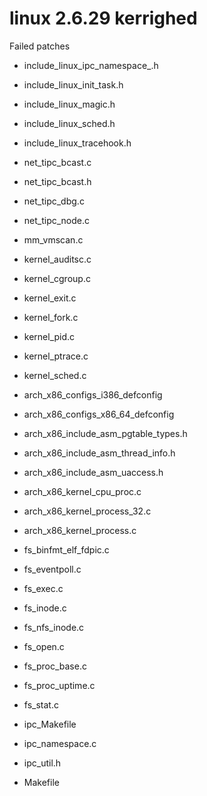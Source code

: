 linux 2.6.29 kerrighed
======================


Failed patches
* include_linux_ipc_namespace_.h
* include_linux_init_task.h
* include_linux_magic.h
* include_linux_sched.h
* include_linux_tracehook.h

* net_tipc_bcast.c
* net_tipc_bcast.h
* net_tipc_dbg.c
* net_tipc_node.c

* mm_vmscan.c

* kernel_auditsc.c
* kernel_cgroup.c
* kernel_exit.c
* kernel_fork.c
* kernel_pid.c
* kernel_ptrace.c
* kernel_sched.c

* arch_x86_configs_i386_defconfig
* arch_x86_configs_x86_64_defconfig
* arch_x86_include_asm_pgtable_types.h
* arch_x86_include_asm_thread_info.h
* arch_x86_include_asm_uaccess.h
* arch_x86_kernel_cpu_proc.c
* arch_x86_kernel_process_32.c
* arch_x86_kernel_process.c

* fs_binfmt_elf_fdpic.c
* fs_eventpoll.c
* fs_exec.c
* fs_inode.c
* fs_nfs_inode.c
* fs_open.c
* fs_proc_base.c
* fs_proc_uptime.c
* fs_stat.c

* ipc_Makefile
* ipc_namespace.c
* ipc_util.h

* Makefile
